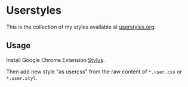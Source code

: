 # Userstyles
This is the collection of my styles available at [userstyles.org](https://userstyles.org).

## Usage
Install Google Chrome Extension [Stylus](https://chrome.google.com/webstore/detail/stylus/clngdbkpkpeebahjckkjfobafhncgmne?hl=ja).

Then add new style "as usercss" from the raw content of `*.user.css` or `*.user.styl`.
